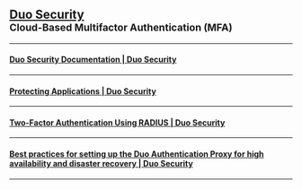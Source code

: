 
## [Duo Security](https://duo.com/)<br><span style="width:50px;"></span><sub style="font-style:italicized;">Cloud-Based Multifactor Authentication (MFA)</sub>

***

#### [Duo Security Documentation | Duo Security](https://duo.com/docs)

***

#### [Protecting Applications | Duo Security](https://duo.com/docs/protecting-applications)

***

#### [Two-Factor Authentication Using RADIUS | Duo Security](https://duo.com/docs/radius)

***

#### [Best practices for setting up the Duo Authentication Proxy for high availability and disaster recovery | Duo Security](https://help.duo.com/s/article/authentication-proxy-availability?language=en_US)

***